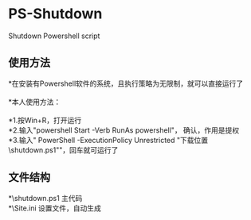 # PS-Shutdown
Shutdown Powershell script 
## 使用方法
*在安装有Powershell软件的系统，且执行策略为无限制，就可以直接运行了<br> 
<br>
*本人使用方法：<br> 
<br>
*1.按Win+R，打开运行<br> 
*2.输入"powershell Start -Verb RunAs powershell"， 确认，作用是提权<br> 
*3.输入" PowerShell -ExecutionPolicy Unrestricted "下载位置\shutdown.ps1""，回车就可运行了<br> 
## 文件结构
*\shutdown.ps1    主代码<br> 
*\Site.ini    设置文件，自动生成<br> 

